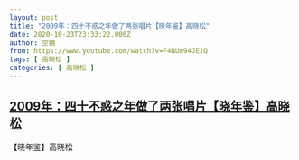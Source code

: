 ```yaml
---
layout: post
title: "2009年：四十不惑之年做了两张唱片【晓年鉴】高晓松"
date: 2020-10-23T23:33:22.000Z
author: 空镜
from: https://www.youtube.com/watch?v=F4NUm94JEiQ
tags: [ 高晓松 ]
categories: [ 高晓松 ]
---
```

<!--1603496002000-->
[2009年：四十不惑之年做了两张唱片【晓年鉴】高晓松](https://www.youtube.com/watch?v=F4NUm94JEiQ)
------

<div>
【晓年鉴】高晓松
</div>
